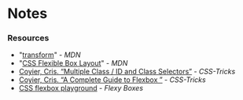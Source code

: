 # Notes

### Resources
- "[transform](https://developer.mozilla.org/en-US/docs/Web/CSS/transform)" - _MDN_
- "[CSS Flexible Box Layout](https://developer.mozilla.org/en-US/docs/Web/CSS/CSS_Flexible_Box_Layout)" - _MDN_
- [Coyier, Cris. “Multiple Class / ID and Class Selectors”](https://css-tricks.com/multiple-class-id-selectors/) - _CSS-Tricks_
- [Coyier, Cris. “A Complete Guide to Flexbox ”](https://css-tricks.com/snippets/css/a-guide-to-flexbox/) - _CSS-Tricks_
- [CSS flexbox playground](https://the-echoplex.net/flexyboxes/?fixed-height=on&legacy=on&display=flex&flex-direction=column&flex-wrap=nowrap&justify-content=flex-start&align-items=center&align-content=stretch&order%5B%5D=0&flex-grow%5B%5D=0&flex-shrink%5B%5D=1&flex-basis%5B%5D=200px&align-self%5B%5D=auto&order%5B%5D=0&flex-grow%5B%5D=0&flex-shrink%5B%5D=1&flex-basis%5B%5D=100%25&align-self%5B%5D=auto&order%5B%5D=0&flex-grow%5B%5D=0&flex-shrink%5B%5D=1&flex-basis%5B%5D=200px&align-self%5B%5D=auto) - _Flexy Boxes_
